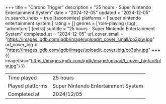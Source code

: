 +++
title = "Chrono Trigger"
description = "25 hours - Super Nintendo Entertainment System"
date = "2024-12-05"
updated = "2024-12-05"
in_search_index = true
[taxonomies]
platforms = ['super nintendo entertainment system']
rating = []
genres = ['role-playing (rpg)', 'adventure']
[extra]
subtitle = "25 hours - Super Nintendo Entertainment System"
completed_at = "2024-12-05"
url_cover_small = "https://images.igdb.com/igdb/image/upload/t_cover_small/co3plw.jpg"
url_cover_big = "https://images.igdb.com/igdb/image/upload/t_cover_big/co3plw.jpg"
+++
{{ image(src="https://images.igdb.com/igdb/image/upload/t_cover_big/co3plw.jpg") }}

|              |            |
| ------------ | ---------- |
| Time played  | 25 hours |
| Played platforms    | Super Nintendo Entertainment System |
| Completed at | 2024/12/05 |

